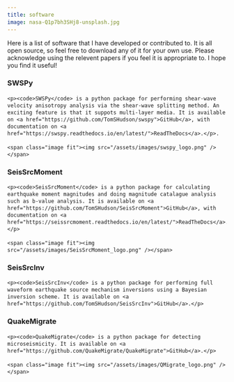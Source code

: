 ```yaml
---
title: software
image: nasa-Q1p7bh3SHj8-unsplash.jpg
---
```

Here is a list of software that I have developed or contributed to. It is all open source, so feel free to download any of it for your own use. Please acknowledge using the relevent papers if you feel it is appropriate to. I hope you find it useful!

<section>
	<h3 class="major">SWSPy</h3>

    <p><code>SWSPy</code> is a python package for performing shear-wave velocity anisotropy analysis via the shear-wave splitting method. An exciting feature is that it suppots multi-layer media. It is available on <a href="https://github.com/TomSHudson/swspy">GitHub</a>, with documentation on <a href="https://swspy.readthedocs.io/en/latest/">ReadTheDocs</a>.</p>.

    <span class="image fit"><img src="/assets/images/swspy_logo.png" /></span>

<section>
	<h3 class="major">SeisSrcMoment</h3>

    <p><code>SeisSrcMoment</code> is a python package for calculating earthquake moment magnitudes and doing magnitude catalague analysis such as b-value analysis. It is available on <a href="https://github.com/TomSHudson/SeisSrcMoment">GitHub</a>, with documentation on <a href="https://seissrcmoment.readthedocs.io/en/latest/">ReadTheDocs</a>.</p>

    <span class="image fit"><img src="/assets/images/SeisSrcMoment_logo.png" /></span>

<section>
	<h3 class="major">SeisSrcInv</h3>

    <p><code>SeisSrcInv</code> is a python package for performing full waveform earthquake source mechanism inversions using a Bayesian inversion scheme. It is available on <a href="https://github.com/TomSHudson/SeisSrcInv">GitHub</a>.</p>

<section>
	<h3 class="major">QuakeMigrate</h3>

    <p><code>QuakeMigrate</code> is a python package for detecting microseismicity. It is available on <a href="https://github.com/QuakeMigrate/QuakeMigrate">GitHub</a>.</p>

    <span class="image fit"><img src="/assets/images/QMigrate_logo.png" /></span>